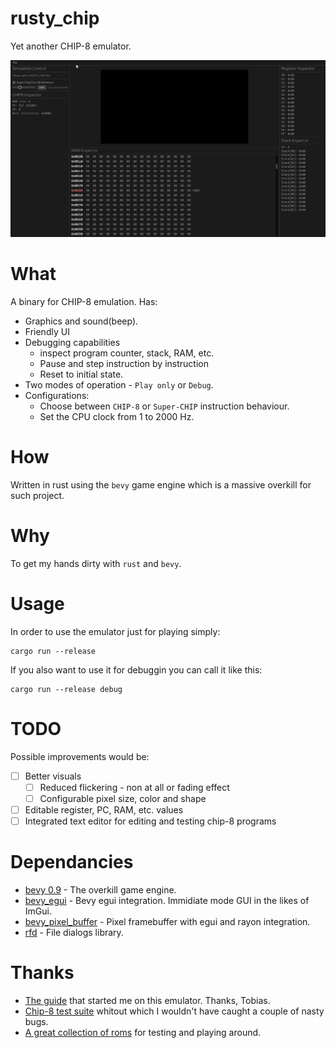 # rusty_chip

Yet another CHIP-8 emulator.

![demo](assets/images/demo.gif)

# What

A binary for CHIP-8 emulation. Has:
* Graphics and sound(beep).
* Friendly UI
* Debugging capabilities
  * inspect program counter, stack, RAM, etc.
  * Pause and step instruction by instruction
  * Reset to initial state.
* Two modes of operation - `Play only` or `Debug`.
* Configurations:
  * Choose between `CHIP-8` or `Super-CHIP` instruction behaviour.
  * Set the CPU clock from 1 to 2000 Hz.

# How

Written in rust using the `bevy` game engine which is a massive overkill for such project.

# Why

To get my hands dirty with `rust` and `bevy`.

# Usage

In order to use the emulator just for playing simply:

```
cargo run --release
```

If you also want to use it for debuggin you can call it like this:
```
cargo run --release debug
```

# TODO

Possible improvements would be:
- [ ] Better visuals
  - [ ] Reduced flickering - non at all or fading effect
  - [ ] Configurable pixel size, color and shape
- [ ] Editable register, PC, RAM, etc. values
- [ ] Integrated text editor for editing and testing chip-8 programs

# Dependancies

* [bevy 0.9](https://github.com/bevyengine/bevy) - The overkill game engine.
* [bevy_egui](https://github.com/mvlabat/bevy_egui) - Bevy egui integration. Immidiate mode GUI in the likes of ImGui.
* [bevy_pixel_buffer](https://github.com/Zheoni/bevy_pixel_buffer) - Pixel framebuffer with egui and rayon integration.
* [rfd](https://crates.io/crates/rfd) - File dialogs library.

# Thanks

* [The guide](https://tobiasvl.github.io/blog/write-a-chip-8-emulator/) that started me on this emulator. Thanks, Tobias.
* [Chip-8 test suite](https://github.com/Timendus/chip8-test-suite) whitout which I wouldn't have caught a couple of nasty bugs.
* [A great collection of roms](https://github.com/loktar00/chip8/tree/master/roms) for testing and playing around.

